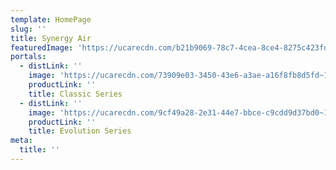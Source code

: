 ```yaml
---
template: HomePage
slug: ''
title: Synergy Air
featuredImage: 'https://ucarecdn.com/b21b9069-78c7-4cea-8ce4-8275c423fd9b~1/nth/0/'
portals:
  - distLink: ''
    image: 'https://ucarecdn.com/73909e03-3450-43e6-a3ae-a16f8fb8d5fd~1/nth/0/'
    productLink: ''
    title: Classic Series
  - distLink: ''
    image: 'https://ucarecdn.com/9cf49a28-2e31-44e7-bbce-c9cdd9d37bd0~1/nth/0/'
    productLink: ''
    title: Evolution Series
meta:
  title: ''
---
```


